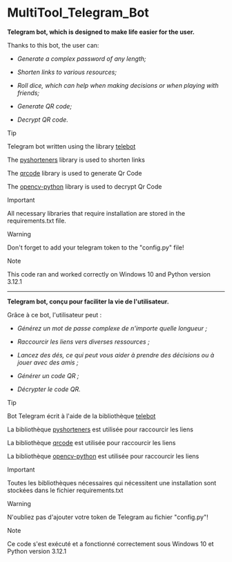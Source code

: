 # MultiTool_Telegram_Bot

**Telegram bot, which is designed to make life easier for the user.**

Thanks to this bot, the user can:

* _Generate a complex password of any length;_

* _Shorten links to various resources;_

* _Roll dice, which can help when making decisions or when playing with friends;_

* _Generate QR code;_

* _Decrypt QR code._

> [!TIP]
> Telegram bot written using the library [telebot](https://pypi.org/project/pyTelegramBotAPI/)
>
> The [pyshorteners](https://pypi.org/project/pyshorteners/) library is used to shorten links
>
> The [qrcode](https://pypi.org/project/qrcode/) library is used to generate Qr Code
>
> The [opencv-python](https://pypi.org/project/opencv-python/) library is used to decrypt Qr Code

> [!IMPORTANT]
> All necessary libraries that require installation are stored in the requirements.txt file.

> [!WARNING]
> Don't forget to add your telegram token to the "config.py" file!

> [!NOTE]
> This code ran and worked correctly on Windows 10 and Python version 3.12.1

---------

**Telegram bot, conçu pour faciliter la vie de l'utilisateur.**

Grâce à ce bot, l'utilisateur peut :

* _Générez un mot de passe complexe de n'importe quelle longueur ;_

* _Raccourcir les liens vers diverses ressources ;_

* _Lancez des dés, ce qui peut vous aider à prendre des décisions ou à jouer avec des amis ;_

* _Générer un code QR ;_

* _Décrypter le code QR._

> [!TIP]
> Bot Telegram écrit à l'aide de la bibliothèque [telebot](https://pypi.org/project/pyTelegramBotAPI/)
>
> La bibliothèque [pyshorteners](https://pypi.org/project/pyshorteners/) est utilisée pour raccourcir les liens
>
> La bibliothèque [qrcode](https://pypi.org/project/qrcode/) est utilisée pour raccourcir les liens
>
> La bibliothèque [opencv-python](https://pypi.org/project/opencv-python/) est utilisée pour raccourcir les liens

> [!IMPORTANT]
> Toutes les bibliothèques nécessaires qui nécessitent une installation sont stockées dans le fichier requirements.txt

> [!WARNING]
> N'oubliez pas d'ajouter votre token de Telegram au fichier "config.py"!

> [!NOTE]
> Ce code s'est exécuté et a fonctionné correctement sous Windows 10 et Python version 3.12.1